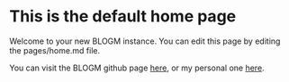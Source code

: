 # This is the default home page

Welcome to your new BLOGM instance. You can edit this page by editing the pages/home.md file.

You can visit the BLOGM github page [here](https://github.com/robinjulien/blogm), or my personal one [here](https://github.com/robinjulien).
